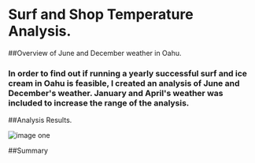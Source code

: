 # Surf and Shop Temperature Analysis.

##Overview of June and December weather in Oahu.
### In order to find out if running a yearly successful surf and ice cream in Oahu is feasible, I created an analysis of June and December's weather.  January and April's weather was included to increase the range of the analysis.

##Analysis Results.

![image one](url)

##Summary

